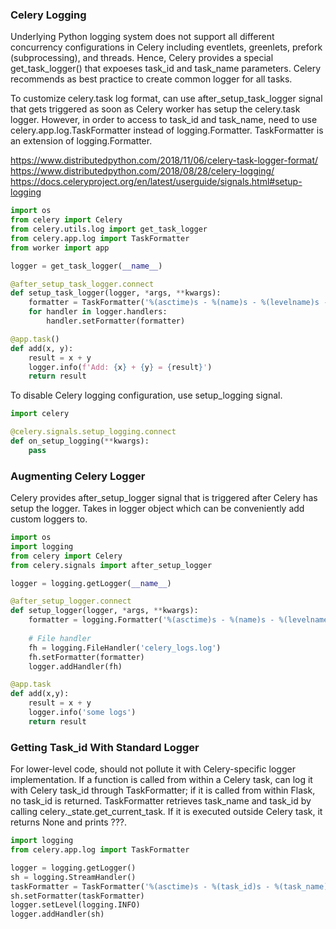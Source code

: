 ### Celery Logging
Underlying Python logging system does not support all different concurrency configurations in Celery including eventlets, greenlets, prefork (subprocessing), and threads. Hence, Celery provides a special get_task_logger() that expoeses task_id and task_name parameters. Celery recommends as best practice to create common logger for all tasks.

To customize celery.task log format, can use after_setup_task_logger signal that gets triggered as soon as Celery worker has setup the celery.task logger. However, in order to access to task_id and task_name, need to use celery.app.log.TaskFormatter instead of logging.Formatter. TaskFormatter is an extension of logging.Formatter.

https://www.distributedpython.com/2018/11/06/celery-task-logger-format/  
https://www.distributedpython.com/2018/08/28/celery-logging/  
https://docs.celeryproject.org/en/latest/userguide/signals.html#setup-logging

```python
import os
from celery import Celery
from celery.utils.log import get_task_logger
from celery.app.log import TaskFormatter
from worker import app

logger = get_task_logger(__name__)

@after_setup_task_logger.connect
def setup_task_logger(logger, *args, **kwargs):
    formatter = TaskFormatter('%(asctime)s - %(name)s - %(levelname)s - %(message)s')
    for handler in logger.handlers:
        handler.setFormatter(formatter)

@app.task()
def add(x, y):
    result = x + y
    logger.info(f'Add: {x} + {y} = {result}')
    return result
```

To disable Celery logging configuration, use setup_logging signal.

```py
import celery

@celery.signals.setup_logging.connect
def on_setup_logging(**kwargs):
    pass
```

### Augmenting Celery Logger
Celery provides after_setup_logger signal that is triggered after Celery has setup the logger. Takes in logger object which can be conveniently add custom loggers to.

```py
import os
import logging
from celery import Celery
from celery.signals import after_setup_logger

logger = logging.getLogger(__name__)

@after_setup_logger.connect
def setup_logger(logger, *args, **kwargs):
    formatter = logging.Formatter('%(asctime)s - %(name)s - %(levelname)s - %(message)s')
    
    # File handler
    fh = logging.FileHandler('celery_logs.log')
    fh.setFormatter(formatter)
    logger.addHandler(fh)

@app.task
def add(x,y):
    result = x + y
    logger.info('some logs')
    return result
```

### Getting Task_id With Standard Logger
For lower-level code, should not pollute it with Celery-specific logger implementation. If a function is called from within a Celery task, can log it with Celery task_id through TaskFormatter; if it is called from within Flask, no task_id is returned. TaskFormatter retrieves task_name and task_id by calling celery.\_state.get\_current\_task. If it is executed outside Celery task, it returns None and prints ???.

```py
import logging
from celery.app.log import TaskFormatter

logger = logging.getLogger()
sh = logging.StreamHandler()
taskFormatter = TaskFormatter('%(asctime)s - %(task_id)s - %(task_name)s - %(name)s - %(levelname)s - %(message)s')
sh.setFormatter(taskFormatter)
logger.setLevel(logging.INFO)
logger.addHandler(sh)
```

